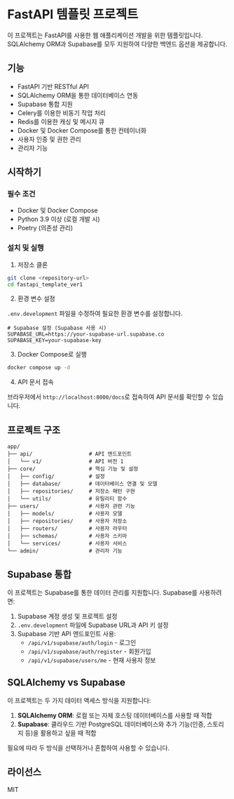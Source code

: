 # FastAPI 템플릿 프로젝트

이 프로젝트는 FastAPI를 사용한 웹 애플리케이션 개발을 위한 템플릿입니다. SQLAlchemy ORM과 Supabase를 모두 지원하여 다양한 백엔드 옵션을 제공합니다.

## 기능

- FastAPI 기반 RESTful API
- SQLAlchemy ORM을 통한 데이터베이스 연동
- Supabase 통합 지원
- Celery를 이용한 비동기 작업 처리
- Redis를 이용한 캐싱 및 메시지 큐
- Docker 및 Docker Compose를 통한 컨테이너화
- 사용자 인증 및 권한 관리
- 관리자 기능

## 시작하기

### 필수 조건

- Docker 및 Docker Compose
- Python 3.9 이상 (로컬 개발 시)
- Poetry (의존성 관리)

### 설치 및 실행

1. 저장소 클론

```bash
git clone <repository-url>
cd fastapi_template_ver1
```

2. 환경 변수 설정

`.env.development` 파일을 수정하여 필요한 환경 변수를 설정합니다.

```
# Supabase 설정 (Supabase 사용 시)
SUPABASE_URL=https://your-supabase-url.supabase.co
SUPABASE_KEY=your-supabase-key
```

3. Docker Compose로 실행

```bash
docker compose up -d
```

4. API 문서 접속

브라우저에서 `http://localhost:8000/docs`로 접속하여 API 문서를 확인할 수 있습니다.

## 프로젝트 구조

```
app/
├── api/                  # API 엔드포인트
│   └── v1/               # API 버전 1
├── core/                 # 핵심 기능 및 설정
│   ├── config/           # 설정
│   ├── database/         # 데이터베이스 연결 및 모델
│   ├── repositories/     # 저장소 패턴 구현
│   └── utils/            # 유틸리티 함수
├── users/                # 사용자 관련 기능
│   ├── models/           # 사용자 모델
│   ├── repositories/     # 사용자 저장소
│   ├── routers/          # 사용자 라우터
│   ├── schemas/          # 사용자 스키마
│   └── services/         # 사용자 서비스
└── admin/                # 관리자 기능
```

## Supabase 통합

이 프로젝트는 Supabase를 통한 데이터 관리를 지원합니다. Supabase를 사용하려면:

1. Supabase 계정 생성 및 프로젝트 설정
2. `.env.development` 파일에 Supabase URL과 API 키 설정
3. Supabase 기반 API 엔드포인트 사용:
   - `/api/v1/supabase/auth/login` - 로그인
   - `/api/v1/supabase/auth/register` - 회원가입
   - `/api/v1/supabase/users/me` - 현재 사용자 정보

## SQLAlchemy vs Supabase

이 프로젝트는 두 가지 데이터 액세스 방식을 지원합니다:

1. **SQLAlchemy ORM**: 로컬 또는 자체 호스팅 데이터베이스를 사용할 때 적합
2. **Supabase**: 클라우드 기반 PostgreSQL 데이터베이스와 추가 기능(인증, 스토리지 등)을 활용하고 싶을 때 적합

필요에 따라 두 방식을 선택하거나 혼합하여 사용할 수 있습니다.

## 라이선스

MIT
